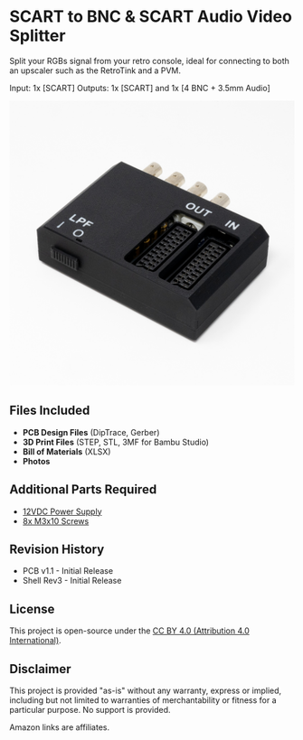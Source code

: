 # SCART to BNC &amp; SCART Audio Video Splitter
Split your RGBs signal from your retro console, ideal for connecting to both an upscaler such as the RetroTink and a PVM.

Input: 1x [SCART]
Outputs: 1x [SCART] and 1x [4 BNC + 3.5mm Audio]

![SCART Splitter](photos/DSC_2391.jpg)

## Files Included
- **PCB Design Files** (DipTrace, Gerber)
- **3D Print Files** (STEP, STL, 3MF for Bambu Studio)
- **Bill of Materials** (XLSX)
- **Photos**

## Additional Parts Required
- [12VDC Power Supply](https://amzn.to/4gwsgEL)
- [8x M3x10 Screws](https://amzn.to/40SFHc6)

## Revision History
- PCB v1.1 - Initial Release
- Shell Rev3 - Initial Release

## License
This project is open-source under the [CC BY 4.0 (Attribution 4.0 International)](https://creativecommons.org/licenses/by/4.0/).

## Disclaimer
This project is provided "as-is" without any warranty, express or implied, including but not limited to warranties of merchantability or fitness for a particular purpose. No support is provided.

Amazon links are affiliates.